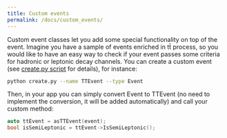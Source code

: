 ```yaml
---
title: Custom events
permalink: /docs/custom_events/
---
```


Custom event classes let you add some special functionality on top of the event. Imagine you have a sample of events enriched in tt̄ process, so you would like to have an easy way to check if your event passes some criteria for hadronic or leptonic decay channels. You can create a custom event (see [create.py script]({{site.baseurl}}/docs/create_script/) for details), for instance:

```bash
python create.py --name TTEvent --type Event
```

Then, in your app you can simply convert Event to TTEvent (no need to implement the conversion, it will be added automatically) and call your custom method:

```cpp
auto ttEvent = asTTEvent(event);
bool isSemiLeptonic = ttEvent->IsSemiLeptonic();
```
